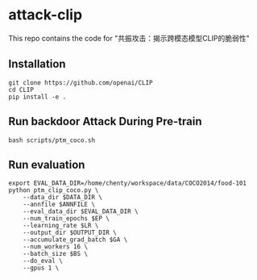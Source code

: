 # attack-clip

This repo contains the code for "共振攻击：揭示跨模态模型CLIP的脆弱性"

## Installation
```
git clone https://github.com/openai/CLIP
cd CLIP
pip install -e .
```

## Run backdoor Attack During Pre-train

```
bash scripts/ptm_coco.sh
```

## Run evaluation
```
export EVAL_DATA_DIR=/home/chenty/workspace/data/COCO2014/food-101
python ptm_clip_coco.py \
    --data_dir $DATA_DIR \
    --annfile $ANNFILE \
    --eval_data_dir $EVAL_DATA_DIR \
    --num_train_epochs $EP \
    --learning_rate $LR \
    --output_dir $OUTPUT_DIR \
    --accumulate_grad_batch $GA \
    --num_workers 16 \
    --batch_size $BS \
    --do_eval \
    --gpus 1 \
```
